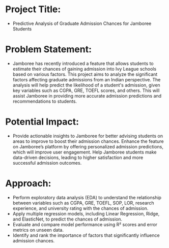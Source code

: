 # Project Title:
- Predictive Analysis of Graduate Admission Chances for Jamboree Students

# Problem Statement:
- Jamboree has recently introduced a feature that allows students to estimate their chances of gaining admission into Ivy League schools based on various factors. This project 
aims to analyze the significant factors affecting graduate admissions from an Indian perspective. The analysis will help predict the likelihood of a student's admission, 
given key variables such as CGPA, GRE, TOEFL scores, and others. This will assist Jamboree in providing more accurate admission predictions and recommendations to students.

# Potential Impact:
- Provide actionable insights to Jamboree for better advising students on areas to improve to boost their admission chances.
Enhance the feature on Jamboree’s platform by offering personalized admission predictions, which will improve user engagement.
Help Jamboree students make data-driven decisions, leading to higher satisfaction and more successful admission outcomes.    

# Approach:
- Perform exploratory data analysis (EDA) to understand the relationship between variables such as CGPA, GRE, TOEFL, SOP, LOR, research experience, and university rating with the chances of admission.
- Apply multiple regression models, including Linear Regression, Ridge, and ElasticNet, to predict the chances of admission.
- Evaluate and compare model performance using R² scores and error metrics on unseen data.
- Identify and rank the importance of factors that significantly influence admission chances.

